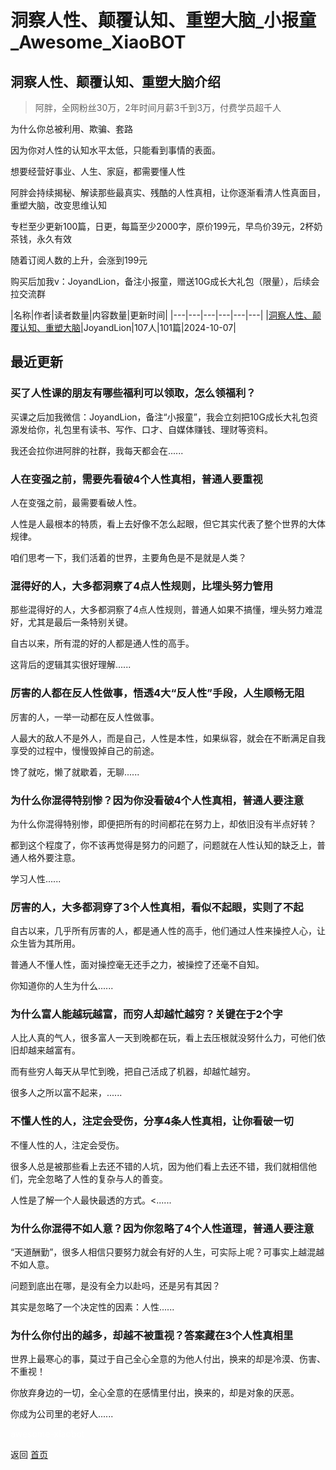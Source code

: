 # 洞察人性、颠覆认知、重塑大脑_小报童_Awesome_XiaoBOT

## 洞察人性、颠覆认知、重塑大脑介绍
> 阿胖，全网粉丝30万，2年时间月薪3千到3万，付费学员超千人    
    
为什么你总被利用、欺骗、套路    
    
因为你对人性的认知水平太低，只能看到事情的表面。    
    
想要经营好事业、人生、家庭，都需要懂人性    
    
阿胖会持续揭秘、解读那些最真实、残酷的人性真相，让你逐渐看清人性真面目，重塑大脑，改变思维认知    
    
专栏至少更新100篇，日更，每篇至少2000字，原价199元，早鸟价39元，2杯奶茶钱，永久有效    
    
随着订阅人数的上升，会涨到199元    
    
购买后加我v：JoyandLion，备注小报童，赠送10G成长大礼包（限量），后续会拉交流群  
  


|名称|作者|读者数量|内容数量|更新时间|
|---|---|---|---|---|---|
|[洞察人性、颠覆认知、重塑大脑](https://xiaobot.net/p/renxing?refer=0b133df9-27dc-423b-8101-639049001c13)|JoyandLion|107人|101篇|2024-10-07|

## 最近更新
### 买了人性课的朋友有哪些福利可以领取，怎么领福利？

买课之后加我微信：JoyandLion，备注“小报童”，我会立刻把10G成长大礼包资源发给你，礼包里有读书、写作、口才、自媒体赚钱、理财等资料。

我还会拉你进阿胖的社群，我每天都会在......

### 人在变强之前，需要先看破4个人性真相，普通人要重视

人在变强之前，最需要看破人性。

人性是人最根本的特质，看上去好像不怎么起眼，但它其实代表了整个世界的大体规律。

咱们思考一下，我们活着的世界，主要角色是不是就是人类？

### 混得好的人，大多都洞察了4点人性规则，比埋头努力管用

那些混得好的人，大多都洞察了4点人性规则，普通人如果不搞懂，埋头努力难混好，尤其是最后一条特别关键。

自古以来，所有混的好的人都是通人性的高手。

这背后的逻辑其实很好理解......

### 厉害的人都在反人性做事，悟透4大“反人性”手段，人生顺畅无阻

厉害的人，一举一动都在反人性做事。

人最大的敌人不是外人，而是自己，人性是本性，如果纵容，就会在不断满足自我享受的过程中，慢慢毁掉自己的前途。

馋了就吃，懒了就歇着，无聊......

### 为什么你混得特别惨？因为你没看破4个人性真相，普通人要注意

为什么你混得特别惨，即便把所有的时间都花在努力上，却依旧没有半点好转？

都到这个程度了，你不该再觉得是努力的问题了，问题就在人性认知的缺乏上，普通人格外要注意。

学习人性......

### 厉害的人，大多都洞穿了3个人性真相，看似不起眼，实则了不起

自古以来，几乎所有厉害的人，都是通人性的高手，他们通过人性来操控人心，让众生皆为其所用。

普通人不懂人性，面对操控毫无还手之力，被操控了还毫不自知。

你知道你的人生为什么......

### 为什么富人能越玩越富，而穷人却越忙越穷？关键在于2个字

人比人真的气人，很多富人一天到晚都在玩，看上去压根就没努什么力，可他们依旧却越来越富有。

而有些穷人每天从早忙到晚，把自己活成了机器，却越忙越穷。

很多人之所以富不起来，......

### 不懂人性的人，注定会受伤，分享4条人性真相，让你看破一切

不懂人性的人，注定会受伤。

很多人总是被那些看上去还不错的人坑，因为他们看上去还不错，我们就相信他们，完全忽略了人性的复杂与人的善变。

人性是了解一个人最快最透的方式。<......

### 为什么你混得不如人意？因为你忽略了4个人性道理，普通人要注意

“天道酬勤”，很多人相信只要努力就会有好的人生，可实际上呢？可事实上越混越不如人意。

问题到底出在哪，是没有全力以赴吗，还是另有其因？

其实是忽略了一个决定性的因素：人性......

### 为什么你付出的越多，却越不被重视？答案藏在3个人性真相里

世界上最寒心的事，莫过于自己全心全意的为他人付出，换来的却是冷漠、伤害、不重视！

你放弃身边的一切，全心全意的在感情里付出，换来的，却是对象的厌恶。

你成为公司里的老好人......


<a href="https://github.com/Reno9527/awesome-xiaobot" style="color: white; text-decoration: none;">awesome-xiaobot</a>

返回 [首页](../README.md)
